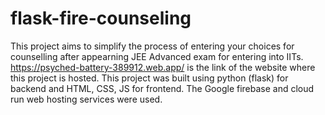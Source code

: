 # flask-fire-counseling
This project aims to simplify the process of entering your choices for counselling after appearning JEE Advanced exam for entering into IITs. https://psyched-battery-389912.web.app/ is the link of the  website where this project is hosted.
This project was built using python (flask) for backend and HTML, CSS, JS for frontend. The Google firebase and cloud run web hosting services were used.
